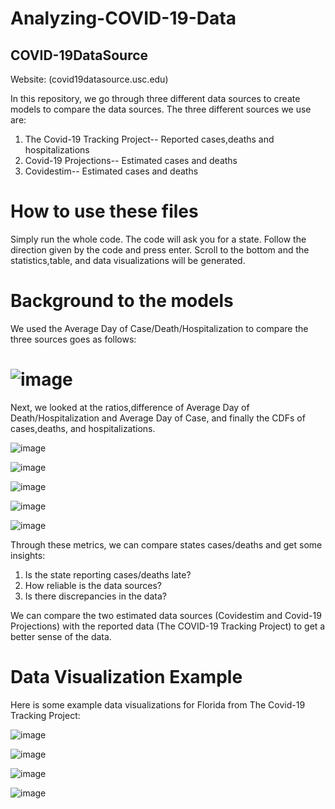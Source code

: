 # Analyzing-COVID-19-Data
## **COVID-19DataSource**

Website: (covid19datasource.usc.edu)


In this repository, we go through three different data sources to create models to compare the data sources. The three different sources we use are:
1. The Covid-19 Tracking Project-- Reported cases,deaths and hospitalizations
2. Covid-19 Projections-- Estimated cases and deaths
3. Covidestim-- Estimated cases and deaths

# **How to use these files**
Simply run the whole code. The code will ask you for a state. Follow the direction given by the code and press enter. Scroll to the bottom and the statistics,table, and data visualizations will be generated.

# **Background to the models**
We used the Average Day of Case/Death/Hospitalization to compare the three sources goes as follows:

# ![image](https://user-images.githubusercontent.com/71193439/111363976-1232ba80-8667-11eb-9ae5-d57cf4f191c5.png)


Next, we looked at the ratios,difference of Average Day of Death/Hospitalization and Average Day of Case, and finally the CDFs of cases,deaths, and hospitalizations. 

![image](https://user-images.githubusercontent.com/71193439/111257178-102e1480-85f1-11eb-9ded-e60e726577a4.png)

![image](https://user-images.githubusercontent.com/71193439/111257219-1de39a00-85f1-11eb-974d-20db45c259cf.png)

![image](https://user-images.githubusercontent.com/71193439/111257450-8b8fc600-85f1-11eb-92b0-da0193b7f8c3.png)

![image](https://user-images.githubusercontent.com/71193439/111257530-ad894880-85f1-11eb-9e23-c0f7858f00f4.png)

![image](https://user-images.githubusercontent.com/71193439/111257562-bed25500-85f1-11eb-910e-81fedb0bfc21.png)

Through these metrics, we can compare states cases/deaths and get some insights:

1. Is the state reporting cases/deaths late?
2. How reliable is the data sources?
3. Is there discrepancies in the data?

We can compare the two estimated data sources (Covidestim and Covid-19 Projections) with the reported data (The COVID-19 Tracking Project) to get a better sense of the data. 

# **Data Visualization Example**

Here is some example data visualizations for Florida from The Covid-19 Tracking Project:

![image](https://user-images.githubusercontent.com/71193439/111360652-6340af80-8663-11eb-8e99-900a3311ba8e.png)

![image](https://user-images.githubusercontent.com/71193439/111359716-3b048100-8662-11eb-8e11-5003c6c75e4e.png?style=centerme)

![image](https://user-images.githubusercontent.com/71193439/111359742-435cbc00-8662-11eb-953c-393ac2919c65.png?style=centerme)

![image](https://user-images.githubusercontent.com/71193439/111359761-48ba0680-8662-11eb-8a26-e71970177b1a.png?style=centerme)


